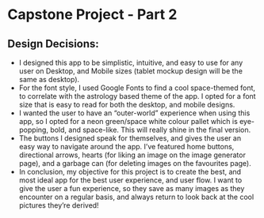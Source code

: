# Capstone Project - Part 2
## Design Decisions:
- I designed this app to be simplistic, intuitive, and easy to use for any user on Desktop, and Mobile sizes (tablet mockup design will be the same as desktop).
- For the font style, I used Google Fonts to find a cool space-themed font, to correlate with the astrology based theme of the app. I opted for a font size that is easy to read for both the desktop, and mobile designs.
- I wanted the user to have an “outer-world” experience when using this app, so I opted for a neon green/space white colour pallet which is eye-popping, bold, and space-like. This will really shine in the final version.
- The buttons I designed speak for themselves, and gives the user an easy way to navigate around the app. I’ve featured home buttons, directional arrows, hearts (for liking an image on the image generator page), and a garbage can (for deleting images on the favourites page).
- In conclusion, my objective for this project is to create the best, and most ideal app for the best user experience, and user flow. I want to give the user a fun experience, so they save as many images as they encounter on a regular basis, and always return to look back at the cool pictures they’re derived!

